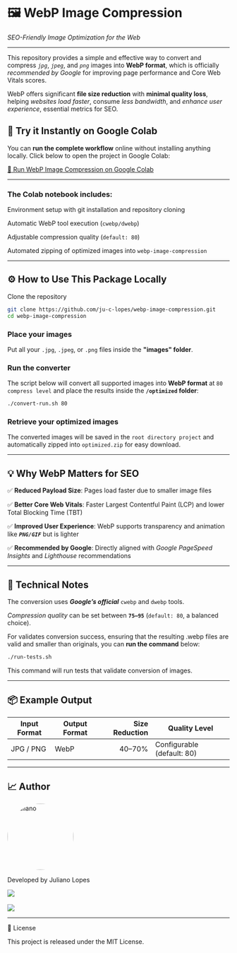 # 🖼️ WebP Image Compression

_SEO-Friendly Image Optimization for the Web_

---

This repository provides a simple and effective way to convert and compress _`jpg`_, _`jpeg`_, and _`png`_ images into **WebP format**, which is officially _recommended by Google_ for improving page performance and Core Web Vitals scores.

WebP offers significant **file size reduction** with **minimal quality loss**, helping _websites load faster_, consume _less bandwidth_, and _enhance user experience_, essential metrics for SEO.

## 🚀 Try it Instantly on Google Colab

You can **run the complete workflow** online without installing anything locally.
Click below to open the project in Google Colab:

[🔗 Run WebP Image Compression on Google Colab](https://colab.research.google.com/drive/1Cx_IyA78w_ao68Zu8rjKskQNxpifNlLj?usp=sharing)

---

### The Colab notebook includes:

Environment setup with git installation and repository cloning

Automatic WebP tool execution (`cwebp/dwebp`)

Adjustable compression quality (`default: 80`)

Automated zipping of optimized images into `webp-image-compression`

---

## ⚙️ How to Use This Package Locally

Clone the repository

```bash
git clone https://github.com/ju-c-lopes/webp-image-compression.git
cd webp-image-compression
```

### Place your images

Put all your `.jpg`, `.jpeg`, or `.png` files inside the **"images" folder**.

### Run the converter

The script below will convert all supported images into **WebP format** at `80 compress level` and place the results inside the **`/optimized` folder**:

```bash
./convert-run.sh 80
```

### Retrieve your optimized images

The converted images will be saved in the `root directory project` and automatically zipped into `optimized.zip` for easy download.

---

## 💡 Why WebP Matters for SEO

✅ **Reduced Payload Size**: Pages load faster due to smaller image files

✅ **Better Core Web Vitals**: Faster Largest Contentful Paint (LCP) and lower Total Blocking Time (TBT)

✅ **Improved User Experience**: WebP supports transparency and animation like **_`PNG/GIF`_** but is lighter

✅ **Recommended by Google**: Directly aligned with _Google PageSpeed Insights_ and _Lighthouse_ recommendations

---

## 🧠 Technical Notes

The conversion uses **_Google’s official_** `cwebp` and `dwebp` tools.

_Compression quality_ can be set between **`75–95`** (`default: 80`, a balanced choice).

For validates conversion success, ensuring that the resulting .webp files are valid and smaller than originals, you can **run the command** below:

```bash
./run-tests.sh
```

This command will run tests that validate conversion of images.

---

## 📦 Example Output

| Input Format | Output Format | Size Reduction | Quality Level              |
| ------------ | ------------- | -------------: | -------------------------- |
| JPG / PNG    | WebP          |         40–70% | Configurable (default: 80) |

---

## 📈 Author

<img src="https://i.imgur.com/65UAniY.png" alt="Juliano" title="Juliano" width="150" style="border-radius: 50%">

Developed by Juliano Lopes
<div>
<a href="https://www.linkedin.com/in/juliano-lopes-votorantim-sp/" target="_blank">
<img src="https://img.shields.io/badge/-LinkedIn-%230077B5?style=for-the-badge&logo=linkedin&logoColor=white" target="_blank">
</a><br><br><a href = "mailto:juliano.co.lopes@gmail.com">
<img src="https://img.shields.io/badge/Gmail-D14836?style=for-the-badge&logo=gmail&logoColor=white" target="_blank">
</a></div>

---

📘 License

This project is released under the MIT License.
